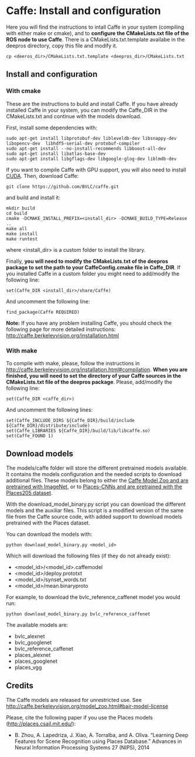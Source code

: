 # Caffe: Install and configuration

Here you will find the instructions to intall Caffe in your system (compiling with either make or cmake), and to **configure the CMakeLists.txt file of the ROS node to use Caffe**. There is a CMakeLists.txt.template availabe in the deepros directory, copy this file and modify it.

    cp <deeros_dir>/CMakeLists.txt.template <deepros_dir>/CMakeLists.txt

## Install and configuration

### With cmake

These are the instructions to build and install Caffe. If you have already installed Caffe in your system, you can modify the Caffe\_DIR in the CMakeLists.txt and continue with the models download.

First, install some dependencies with:

    sudo apt-get install libprotobuf-dev libleveldb-dev libsnappy-dev libopencv-dev  libhdf5-serial-dev protobuf-compiler
    sudo apt-get install --no-install-recommends libboost-all-dev
    sudo apt-get install libatlas-base-dev
    sudo apt-get install libgflags-dev libgoogle-glog-dev liblmdb-dev

If you want to compile Caffe with GPU support, you will also need to install [CUDA](https://developer.nvidia.com/cuda-downloads). Then, download Caffe:

    git clone https://github.com/BVLC/caffe.git

and build and install it:

    mkdir build
    cd build
    cmake -DCMAKE_INSTALL_PREFIX=<install_dir> -DCMAKE_BUILD_TYPE=Release ..
    make all
    make install
    make runtest

where <install_dir> is a custom folder to install the library.

Finally, **you will need to modify the CMakeLists.txt of the deepros package to set the path to your CaffeConfig.cmake file in Caffe_DIR**. If you installed Caffe in a custom folder you might need to add/modify the following line:

    set(Caffe_DIR <install_dir>/share/Caffe)

And uncomment the following line:

    find_package(Caffe REQUIRED)

**Note:** If you have any problem installing Caffe, you should check the following page for more detailed instructions: <http://caffe.berkeleyvision.org/installation.html>

### With make

To compile with make, please, follow the instructions in <http://caffe.berkeleyvision.org/installation.html#compilation>. **When you are finished, you will need to set the directory of your Caffe sources in the CMakeLists.txt file of the deepros package**. Please, add/modify the following line:

    set(Caffe_DIR <caffe_dir>)
    
And uncomment the following lines:

    set(Caffe_INCLUDE_DIRS ${Caffe_DIR}/build/include ${Caffe_DIR}/distribute/include)
    set(Caffe_LIBRARIES ${Caffe_DIR}/build/lib/libcaffe.so)
    set(Caffe_FOUND 1)

## Download models

The models/caffe folder will store the different pretrained models available. It contains the models configuration and the needed scripts to download additional files. These models belong to either the [Caffe Model Zoo and are pretrained with ImageNet](http://caffe.berkeleyvision.org/model_zoo.html), or to [Places-CNNs and are pretrained with the Places205 dataset](http://places.csail.mit.edu/downloadCNN.html).

With the download\_model\_binary.py script you can download the different models and the auxiliar files. This script is a modified version of the same file from the Caffe source code, with added support to download models pretrained with the Places dataset.

You can download the models with:

    python download_model_binary.py <model_id>

Which will download the following files (if they do not already exist):

- <model\_id>/<model\_id>.caffemodel
- <model\_id>/deploy.prototxt
- <model\_id>/synset_words.txt
- <model\_id>/mean.binaryproto

For example, to download the bvlc\_reference\_caffenet model you would run:

    python download_model_binary.py bvlc_reference_caffenet
    
The available models are:
* bvlc\_alexnet
* bvlc\_googlenet
* bvlc\_reference\_caffenet
* places\_alexnet
* places\_googlenet
* places\_vgg
        
## Credits

The Caffe models are released for unrestricted use. See <http://caffe.berkeleyvision.org/model_zoo.html#bair-model-license>

Please, cite the following paper if you use the Places models (<http://places.csail.mit.edu/>):
* B. Zhou, A. Lapedriza, J. Xiao, A. Torralba, and A. Oliva. “Learning Deep Features for Scene Recognition using Places Database.” Advances in Neural Information Processing Systems 27 (NIPS), 2014

